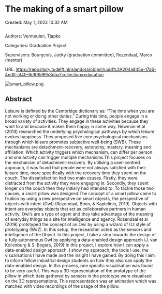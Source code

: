 # The making of a smart pillow

Created: May 1, 2023 10:32 AM

```{tags}  data-driven
```

Authors: Vermeulen, Tjapko

Categories: Graduation Project

Supervisors: Bourgeois, Jacky (graduation committee), Rozendaal, Marco (mentor)

URL: https://repository.tudelft.nl/islandora/object/uuid%3A204a945a-17d6-4ed0-af40-6d6959953dba?collection=education

![smart_pillow.png](smart_pillow.png)

## Abstract

Leisure is defined by the Cambridge dictionary as: “The time when you are not working or doing other duties.” During this time, people engage in a broad variety of activities. They engage in these activities because they want to and because it makes them happy in some way. Newman et al (2013) researched the underlying psychological pathways by which leisure evokes happiness. They proposed five core psychological mechanisms through which leisure promotes subjective well-being (SWB). These mechanisms are detachment-recovery, autonomy, mastery, meaning and affiliation. Which activity triggers which mechanism, can differ per person and one activity can trigger multiple mechanisms.This project focuses on the mechanism of detachment-recovery. By utilising a user-centred approach, it was found that people were not always satisfied with their leisure time, more specifically with the recovery time they spent on the couch. The dissatisfaction had two main causes. Firstly, they were distracted from the activity they were engaging in. Secondly, they spent longer on the couch then they initially had intended to. To tackle those two causes, a smart pillow was designed.The concept of a smart pillow came to fruition by using a new perspective on smart objects, the perspective of objects with intent (OwI) (Rozendaal, Boon, & Kaptelinin, 2019). Objects with intent are everyday objects that act as collaborative partners in human activity. OwI’s are a type of agent and they take advantage of the meaning of everyday things as a site for intelligence and agency. Rozendaal et al (2019) prototyped the concept of an OwI by using a wizard of Oz style of prototyping (WoZ). In this setup, the researcher acted as the sensors and intelligence of the Object. In this project, I take a step towards the design of a fully autonomous OwI by applying a data-enabled design approach (J. van Kollenburg & S. Bogers, 2019).In this project, I explore how I can apply a data-enabled design approach. I show my approach, the tools I use, the visualisations I have made and the insight I have gained. By doing this I aim to inform fellow industrial design students on how they also can apply the data-enabled design. In this process, one specific visualisation was found to be very useful. This was a 3D representation of the prototype of the pillow in which data gathered by sensors in the prototype were visualised on the 3D representations. This representation was an animation which was matched with video recordings of the usage of the pillow.
